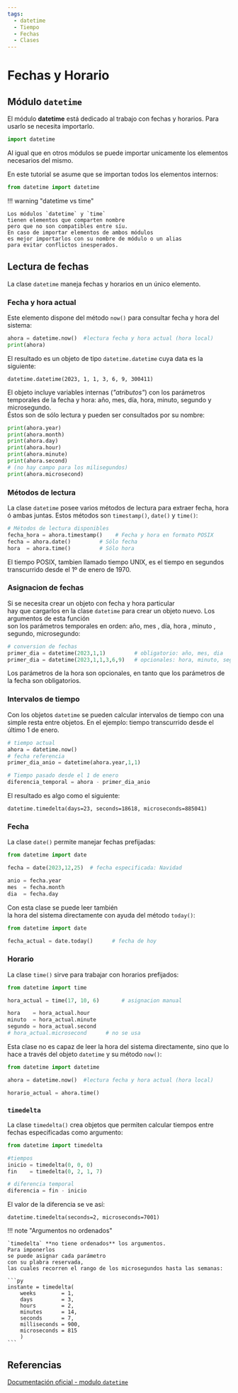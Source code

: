 ```yaml
---
tags:
  - datetime
  - Tiempo
  - Fechas
  - Clases
---
```



# Fechas y Horario


## Módulo `datetime`

El módulo **datetime** está dedicado al trabajo con fechas y horarios. Para usarlo se necesita importarlo.

```python title="'datetime' - Importación"
import datetime
```
Al igual que en otros módulos se puede importar unicamente los elementos necesarios del mismo.

En este tutorial se asume que se importan todos los elementos internos:

```python title="'datetime' - Importar todo"
from datetime import datetime
```

!!! warning "datetime vs time"

    Los módulos `datetime` y `time` 
    tienen elementos que comparten nombre
    pero que no son compatibles entre síu.
    En caso de importar elementos de ambos módulos
    es mejor importarlos con su nombre de módulo o un alias 
    para evitar conflictos inesperados.



## Lectura de fechas


La clase `datetime` 
maneja fechas y horarios 
en un único elemento.

### Fecha y hora actual 

Este elemento dispone del método `now()` para consultar fecha y hora del sistema:

```python title="clase 'datetime' - fecha actual"
ahora = datetime.now()  #lectura fecha y hora actual (hora local)
print(ahora)
```
El resultado es un objeto de tipo `datetime.datetime` cuya data es la siguiente:

``` title="clase 'datetime' - formato de salida"
datetime.datetime(2023, 1, 1, 3, 6, 9, 300411)
```

El objeto incluye variables internas (*"atributos"*) 
con los parámetros temporales de la fecha y hora: 
año, mes, día, 
hora, minuto, segundo y microsegundo.  
Éstos son de sólo lectura 
y pueden ser consultados por su nombre:

```python title="clase 'datetime' - atributos internos"
print(ahora.year)
print(ahora.month)
print(ahora.day)
print(ahora.hour)
print(ahora.minute)
print(ahora.second)
# (no hay campo para los milisegundos)
print(ahora.microsecond)
```

### Métodos de lectura 

La clase `datetime`
posee varios métodos de lectura para extraer fecha, 
hora ó ambas juntas. 
Estos métodos son `timestamp()`, `date()` y `time()`:

```py title="Métodos de lectura"
# Métodos de lectura disponibles
fecha_hora = ahora.timestamp()    # Fecha y hora en formato POSIX
fecha = ahora.date()         # Sólo fecha
hora  = ahora.time()         # Sólo hora
```
El tiempo POSIX, tambien llamado tiempo UNIX, es el tiempo en segundos transcurrido desde el 1º de enero de 1970.

### Asignacion de fechas

Si se necesita crear un objeto con fecha y hora particular  
hay que cargarlos en la clase `datetime` 
para crear un objeto nuevo. 
Los argumentos de esta función  
son los parámetros temporales en orden: 
año, mes , día, hora , minuto , segundo, microsegundo: 

```python title="clase 'datetime' - Asignación de fechas"
# conversion de fechas
primer_dia = datetime(2023,1,1)         # obligatorio: año, mes, dia
primer_dia = datetime(2023,1,1,3,6,9)   # opcionales: hora, minuto, segundo, etc    
```
Los parámetros de la hora son opcionales, en tanto que los parámetros de la fecha son obligatorios.

### Intervalos de tiempo

Con los objetos `datetime` 
se pueden calcular intervalos de tiempo
con una simple resta entre objetos. 
En el ejemplo:
 tiempo transcurrido desde el último 1 de enero.

```python title="Intervalos de tiempo - cálculo"
# tiempo actual
ahora = datetime.now()
# fecha referencia
primer_dia_anio = datetime(ahora.year,1,1)

# Tiempo pasado desde el 1 de enero
diferencia_temporal = ahora - primer_dia_anio
```

El resultado es algo como el siguiente:

``` title="Intervalos de tiempo - resultado"
datetime.timedelta(days=23, seconds=18618, microseconds=885041)
```



### Fecha

La clase `date()` permite manejar fechas prefijadas:

```python   title="Fecha prefijada"
from datetime import date

fecha = date(2023,12,25)  # fecha especificada: Navidad

anio = fecha.year 
mes  = fecha.month 
dia  = fecha.day 
```

Con esta clase 
se puede leer también  
la hora del sistema directamente 
con ayuda del método `today()`:

```python title="Fecha actual"
from datetime import date

fecha_actual = date.today()      # fecha de hoy
```

### Horario

La clase `time()` 
sirve para trabajar con horarios prefijados: 

```python  title="Horario prefijado"
from datetime import time

hora_actual = time(17, 10, 6)       # asignacion manual

hora    = hora_actual.hour
minuto  = hora_actual.minute
segundo = hora_actual.second
# hora_actual.microsecond      # no se usa
```


Esta clase no es capaz de leer la hora del sistema directamente, 
sino que lo hace a través del objeto `datetime` y su método `now()`:

```python title="Horario actual"
from datetime import datetime

ahora = datetime.now()  #lectura fecha y hora actual (hora local)

horario_actual = ahora.time()         
```



### `timedelta`

La clase `timedelta()` 
crea objetos que permiten calcular tiempos 
entre fechas especificadas como argumento:

```python  title="timedelta - resultado"
from datetime import timedelta

#tiempos
inicio = timedelta(0, 0, 0)
fin    = timedelta(0, 2, 1, 7)

# diferencia temporal
diferencia = fin - inicio     
```

El valor de la diferencia se ve así:

```  title="timedelta - resultado"
datetime.timedelta(seconds=2, microseconds=7001)
```



!!! note "Argumentos no ordenados"

    `timedelta` **no tiene ordenados** los argumentos. 
    Para imponerlos 
    se puede asignar cada parámetro 
    con su plabra reservada, 
    las cuales recorren el rango de los microsegundos hasta las semanas:

    ```py
    instante = timedelta(
        weeks        = 1,
        days         = 3, 
        hours        = 2, 
        minutes      = 14, 
        seconds      = 7, 
        milliseconds = 900,
        microseconds = 815
        )
    ```


## Referencias

[Documentación oficial - modulo `datetime`](https://docs.python.org/3/library/datetime.html)